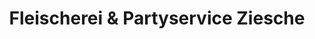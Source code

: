 ---
title: "Fleischerei & Partyservice Ziesche"
url: /breitenbach-am-herzberg/fleischerei-und-partyservice-ziesche/
shop: Metzgerei
---